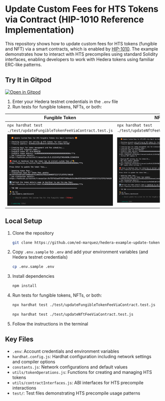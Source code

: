 # Update Custom Fees for HTS Tokens via Contract (HIP-1010 Reference Implementation)

This repository shows how to update custom fees for HTS tokens (fungible and NFT) via a smart contracts, which is enabled by [HIP-1010](https://hips.hedera.com/hip/hip-1010). The example demonstrates how to interact with HTS precompiles using standard Solidity interfaces, enabling developers to work with Hedera tokens using familiar ERC-like patterns.

## Try It in Gitpod

[![Open in Gitpod](https://gitpod.io/button/open-in-gitpod.svg)](https://gitpod.io/?autostart=true#https://github.com/ed-marquez/hedera-example-update-token-fees-via-contract-hip-1010)

1. Enter your Hedera testnet credentials in the `.env` file
2. Run tests for fungible tokens, NFTs, or both:

| Fungible Token                                                          | NFT                                                       |
| ----------------------------------------------------------------------- | --------------------------------------------------------- |
| `npx hardhat test ./test/updateFungibleTokenFeeViaContract.test.js`     | `npx hardhat test ./test/updateNftFeeViaContract.test.js` |
| ![Fungible Token](./assets/update-fungible-token-fees-via-contract.png) | ![NFT](./assets/update-nft-fees-via-contract.png)         |

## Local Setup

1. Clone the repository
   ```bash
   git clone https://github.com/ed-marquez/hedera-example-update-token-fees-via-contract-hip-1010.git
   ```
2. Copy `.env.sample` to `.env` and add your environment variables (and Hedera testnet credentials)
   ```bash
   cp .env.sample .env
   ```
3. Install dependencies
   ```bash
   npm install
   ```
4. Run tests for fungible tokens, NFTs, or both:

   ```bash
   npx hardhat test ./test/updateFungibleTokenFeeViaContract.test.js
   ```

   ```bash
   npx hardhat test ./test/updateNftFeeViaContract.test.js
   ```

5. Follow the instructions in the terminal

## Key Files

- `.env`: Account credentials and environment variables
- `hardhat.config.js`: Hardhat configuration including network settings and compiler options
- `constants.js`: Network configurations and default values
- `utils/tokenOperations.js`: Functions for creating and managing HTS tokens
- `utils/contractInterfaces.js`: ABI interfaces for HTS precompile interactions
- `test/`: Test files demonstrating HTS precompile usage patterns
